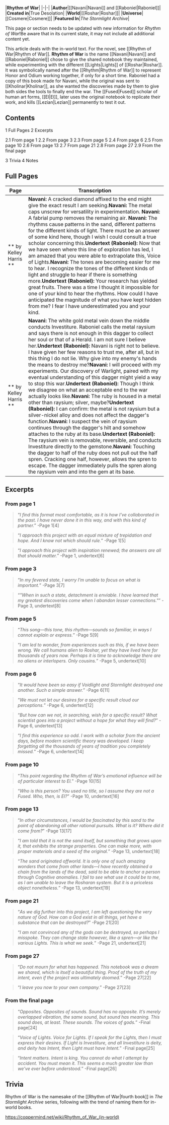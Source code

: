 |**Rhythm of War**|
|-|-|
|**Author**|[[Navani\|Navani]] and [[Raboniel\|Raboniel]]|
|**Created in**|True Desolation|
|**World**|[[Roshar\|Roshar]]|
|**Universe**|[[Cosmere\|Cosmere]]|
|**Featured In**|*The Stormlight Archive*|

This page or section needs to be updated with new information for *Rhythm of War*!Be aware that in its current state, it may not include all additional content yet.

This article deals with the in-world text. For the novel, see [[Rhythm of War\|Rhythm of War]].
**Rhythm of War** is the name [[Navani\|Navani]] and [[Raboniel\|Raboniel]] chose to give the shared notebook they maintained, while experimenting with the different [[Lights\|Lights]] of [[Roshar\|Roshar]]. It was symbolically named after the [[Rhythm\|Rhythm of War]] to represent Honor and Odium working together, if only for a short time. Raboniel had a copy of this book made for Navani, while the original was sent to [[Kholinar\|Kholinar]], as she wanted the discoveries made by them to give both sides the tools to finally end the war.
The [[Fused\|Fused]] scholar of human art forms, [[El\|El]], later uses the original notebook to replicate their work, and kills [[Lezian\|Lezian]] permanently to test it out.

## Contents

1 Full Pages
2 Excerpts

2.1 From page 1
2.2 From page 3
2.3 From page 5
2.4 From page 6
2.5 From page 10
2.6 From page 13
2.7 From page 21
2.8 From page 27
2.9 From the final page


3 Trivia
4 Notes


## Full Pages
|**Page**|**Transcription**|
|-|-|
|** by  Kelley Harris **|**Navani:** A cracked diamond affixed to the end might give the exact result I am seeking.**Navani:** The metal caps unscrew for versatility in experimentation. **Navani:** A fabrial pump removes the remaining air. **Navani:** The rhythms cause patterns in the sand, different patterns for the different kinds of light. There must be an answer of some kind here, though I wish I could consult a true scholar concerning this.**Undertext (Raboniel):** Now that we have seen where this line of exploration has led, I am amazed that you were able to extrapolate this, Voice of Lights.**Navani:** The tones are becoming easier for me to hear. I recognize the tones of the different kinds of light and struggle to hear if there is something more.**Undertext (Raboniel):** Your research has yielded great fruits. There was a time I thought it impossible for one of your kind to hear the rhythms. How could I have anticipated the magnitude of what you have kept hidden from me? I fear I have underestimated you and your kind.|
|** by  Kelley Harris **|**Navani:** The white gold metal vein down the middle conducts Investiture. Raboniel calls the metal raysium and says there is not enough in this dagger to collect her soul or that of a Herald. I am not sure I believe her.**Undertext (Raboniel):** Navani is right not to believe. I have given her few reasons to trust me, after all, but in this thing I do not lie. Why give into my enemy's hands the means to destroy me?**Navani:** I will proceed with my experiments. Our discovery of Warlight, paired with my eventual understanding of this dagger might yield a way to stop this war.**Undertext (Raboniel):** Though I think we disagree on what an acceptable end to the war actually looks like.**Navani:** The ruby is housed in a metal other than raysium; silver, maybe?**Undertext (Raboniel):** I can confirm: the metal is not raysium but a silver-nickel alloy and does not affect the dagger's function.**Navani:** I suspect the vein of raysium continues through the dagger's hilt and somehow attaches to the ruby at its base.**Undertext (Raboniel):** The raysium vein is removable, reversible, and conducts Investiture directly to the gemstone.**Navani:** Touching the dagger to half of the ruby does not pull out the half spren. Cracking one half, however, allows the spren to escape. The dagger immediately pulls the spren along the raysium vein and into the gem at its base.|

## Excerpts
### From page 1
>“*I find this format most comfortable, as it is how I’ve collaborated in the past. I have never done it in this way, and with this kind of partner.*”
\-Page 1[4]


>“*I approach this project with an equal mixture of trepidation and hope. And I know not which should rule.*”
\-Page 1[5]


>“*I approach this project with inspiration renewed; the answers are all that should matter.*”
\-Page 1, undertext[6]


### From page 3
>“*In my fevered state, I worry I’m unable to focus on what is important.*”
\-Page 3[7]


>“*"When in such a state, detachment is enviable. I have learned that my greatest discoveries come when I abandon lesser connections."*”
\-Page 3, undertext[8]


### From page 5
>“*This song—this tone, this rhythm—sounds so familiar, in ways I cannot explain or express.*”
\-Page 5[9]


>“*I am led to wonder, from experiences such as this, if we have been wrong. We call humans alien to Roshar, yet they have lived here for thousands of years now. Perhaps it is time to acknowledge there are no aliens or interlopers. Only cousins.*”
\-Page 5, undertext[10]


### From page 6
>“*It would have been so easy if Voidlight and Stormlight destroyed one another. Such a simple answer.*”
\-Page 6[11]


>“*We must not let our desires for a specific result cloud our perceptions.*”
\-Page 6, undertext[12]


>“*But how can we not, in searching, wish for a specific result? What scientist goes into a project without a hope for what they will find?*”
\-Page 6, undertext[13]


>“*I find this experience so odd. I work with a scholar from the ancient days, before modern scientific theory was developed. I keep forgetting all the thousands of years of tradition you completely missed.*”
\-Page 6, undertext[14]


### From page 10
>“*This point regarding the Rhythm of War’s emotional influence will be of particular interest to El.*”
\-Page 10[15]


>“*Who is this person? You used no title, so I assume they are not a Fused. Who, then, is El?*”
\-Page 10, undertext[16]


### From page 13
>“*In other circumstances, I would be fascinated by this sand to the point of abandoning all other rational pursuits. What is it? Where did it come from?*”
\-Page 13[17]


>“*I am told that it is not the sand itself, but something that grows upon it, that exhibits the strange properties. One can make more, with proper materials and a seed of the original.*”
\-Page 13, undertext[18]


>“*The sand originated offworld. It is only one of such amazing wonders that come from other lands—I have recently obtained a chain from the lands of the dead, said to be able to anchor a person through Cognitive anomalies. I fail to see what use it could be to me, as I am unable to leave the Rosharan system. But it is a priceless object nonetheless.*”
\-Page 13, undertext[19]


### From page 21
>“*As we dig further into this project, I am left questioning the very nature of God. How can a God exist in all things, yet have a substance that can be destroyed?*”
\-Page 21[20]


>“*I am not convinced any of the gods can be destroyed, so perhaps I misspoke. They can change state however, like a spren—or like the various Lights. This is what we seek.*”
\-Page 21, undertext[21]


### From page 27
>“*Do not mourn for what has happened. This notebook was a dream we shared, which is itself a beautiful thing. Proof of the truth of my intent, even if the project was ultimately doomed.*”
\-Page 27[22]


>“*I leave you now to your own company.*”
\-Page 27[23]


### From the final page
>“*Opposites. Opposites of sounds. Sound has no opposite. It’s merely overlapped vibration, the same sound, but sound has meaning. This sound does, at least. These sounds. The voices of gods.*”
\-Final page[24]


>“*Voice of Lights. Voice for Lights. If I speak for the Lights, then I must express their desires. If Light is Investiture, and all Investiture is deity, and deity has Intent, then Light must have Intent.*”
\-Final page[25]


>“*Intent matters. Intent is king. You cannot do what I attempt by accident. You must mean it. This seems a much greater law than we’ve ever before understood.*”
\-Final page[26]


## Trivia
Rhythm of War is the namesake of the [[Rhythm of War\|fourth book]] in *The Stormlight Archive* series, following with the trend of naming them for in-world books.


https://coppermind.net/wiki/Rhythm_of_War_(in-world)
